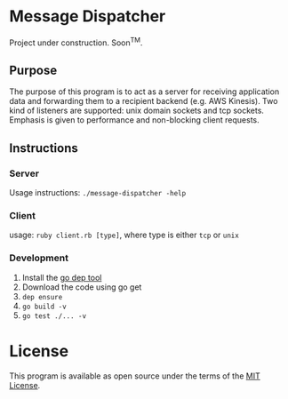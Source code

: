 # Message Dispatcher

Project under construction. Soon<sup>TM</sup>.

## Purpose

The purpose of this program is to act as a server for receiving
application data and forwarding them to a recipient backend (e.g. AWS
Kinesis). Two kind of listeners are supported: unix domain sockets and
tcp sockets. Emphasis is given to performance and non-blocking client
requests.

## Instructions

### Server

Usage instructions: `./message-dispatcher -help`

### Client

usage: `ruby client.rb [type]`, where type is either `tcp` or
`unix`

### Development

1. Install the [go dep tool](https://github.com/golang/dep)
2. Download the code using go get
3. `dep ensure`
4. `go build -v`
5. `go test ./... -v`

# License

This program is available as open source under the terms of the [MIT
License](http://opensource.org/licenses/MIT).
